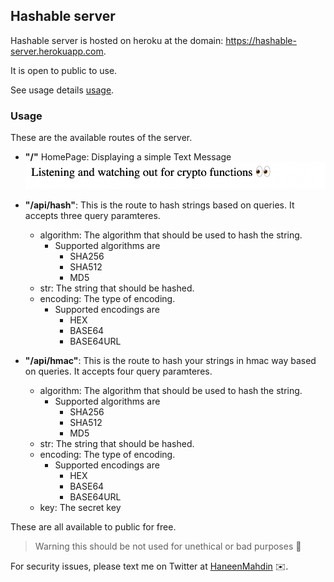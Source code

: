 ## Hashable server
Hashable server is hosted on heroku at the domain: https://hashable-server.herokuapp.com.

It is open to public to use.

See usage details [usage](https://github.com/haneenmahd/hashable/tree/master/server#Usage).

### Usage
These are the available routes of the server.

- **"/"** HomePage: Displaying a simple Text Message ![ServerHomePage](https://github.com/haneenmahd/hashable/blob/master/docs/server_home.png)

- **"/api/hash"**: This is the route to hash strings based on queries. It accepts three query paramteres. 
  - algorithm: The algorithm that should be used to hash the string.
    - Supported algorithms are
        - SHA256
        - SHA512
        - MD5
  - str: The string that should be hashed.
  - encoding: The type of encoding.
    - Supported encodings are 
        - HEX
        - BASE64
        - BASE64URL

- **"/api/hmac"**: This is the route to hash your strings in hmac way based on queries. It accepts four query paramteres. 
  - algorithm: The algorithm that should be used to hash the string.
    - Supported algorithms are
        - SHA256
        - SHA512
        - MD5
  - str: The string that should be hashed.
  - encoding: The type of encoding.
    - Supported encodings are 
        - HEX
        - BASE64
        - BASE64URL
  - key:  The secret key

These are all available to public for free.
> Warning this should be not used for unethical or bad purposes 🙂

For security issues, please text me on Twitter at [HaneenMahdin](https://twitter.com/HaneenMahdin) ✉️.
